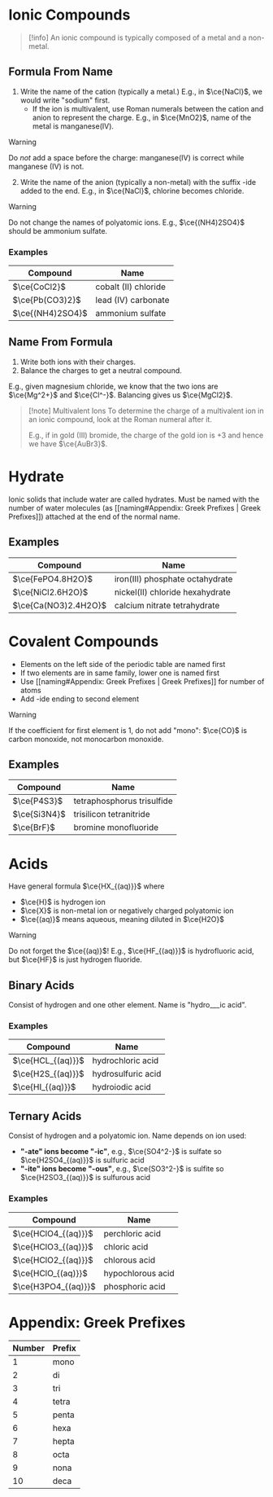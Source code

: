# Ionic Compounds

> [!info]
> An ionic compound is typically composed of a metal and a non-metal.

## Formula From Name

1. Write the name of the cation (typically a metal.)
   E.g., in  $\ce{NaCl}$, we would write "sodium" first.
   - If the ion is multivalent, use Roman numerals between the cation and anion to represent the charge. E.g., in $\ce{MnO2}$, name of the metal is manganese(IV).
> [!warning]
> Do _not_ add a space before the charge: manganese(IV) is correct while manganese (IV) is not.

2. Write the name of the anion (typically a non-metal) with the suffix -ide added to the end.
   E.g., in $\ce{NaCl}$, chlorine becomes chloride.
> [!warning]
> Do not change the names of polyatomic ions. E.g., $\ce{(NH4)2SO4}$ should be ammonium sulfate.

### Examples

| Compound         | Name                 |
| ---------------- | -------------------- |
| $\ce{CoCl2}$     | cobalt (II) chloride |
| $\ce{Pb(CO3)2}$  | lead (IV) carbonate  |
| $\ce{(NH4)2SO4}$ | ammonium sulfate     |

## Name From Formula

1. Write both ions with their charges.
2. Balance the charges to get a neutral compound.

E.g., given magnesium chloride, we know that the two ions are $\ce{Mg^2+}$ and $\ce{Cl^-}$. Balancing gives us $\ce{MgCl2}$.

> [!note] Multivalent Ions
> To determine the charge of a multivalent ion in an ionic compound, look at the Roman numeral after it.
>
> E.g., if in gold (III) bromide, the charge of the gold ion is $+3$ and hence we have $\ce{AuBr3}$.

# Hydrate

Ionic solids that include water are called hydrates. Must be named with the number of water molecules (as [[naming#Appendix: Greek Prefixes | Greek Prefixes]]) attached at the end of the normal name.

## Examples

| Compound              | Name                              |
| --------------------- | --------------------------------- |
| $\ce{FePO4.8H2O}$     | iron(III) phosphate octahydrate  |
| $\ce{NiCl2.6H2O}$     | nickel(II) chloride hexahydrate  |
| $\ce{Ca(NO3)2.4H2O}$  | calcium nitrate tetrahydrate      |

# Covalent Compounds

- Elements on the left side of the periodic table are named first
- If two elements are in same family, lower one is named first
- Use [[naming#Appendix: Greek Prefixes | Greek Prefixes]] for number of atoms
- Add -ide ending to second element

> [!warning]
> If the coefficient for first element is 1, do not add "mono": $\ce{CO}$ is carbon monoxide, not monocarbon monoxide.

## Examples

| Compound     | Name                       |
| ------------ | -------------------------- |
| $\ce{P4S3}$  | tetraphosphorus trisulfide |
| $\ce{Si3N4}$ | trisilicon tetranitride    |
| $\ce{BrF}$   | bromine monofluoride       |

# Acids

Have general formula $\ce{HX_{(aq)}}$ where

- $\ce{H}$ is hydrogen ion
- $\ce{X}$ is non-metal ion or negatively charged polyatomic ion
- $\ce{(aq)}$ means aqueous, meaning diluted in $\ce{H2O}$

> [!warning]
> Do not forget the $\ce{(aq)}$! E.g., $\ce{HF_{(aq)}}$ is hydrofluoric acid, but $\ce{HF}$ is just hydrogen fluoride.

## Binary Acids

Consist of hydrogen and one other element. Name is "hydro___ic acid".

### Examples

| Compound          | Name               |
| ----------------- | ------------------ |
| $\ce{HCL_{(aq)}}$ | hydrochloric acid  |
| $\ce{H2S_{(aq)}}$ | hydrosulfuric acid |
| $\ce{HI_{(aq)}}$  | hydroiodic acid    |

## Ternary Acids

Consist of hydrogen and a polyatomic ion. Name depends on ion used:

- **"-ate" ions become "-ic"**, e.g., $\ce{SO4^2-}$ is sulfate so $\ce{H2SO4_{(aq)}}$ is sulfuric acid
- **"-ite" ions become "-ous"**, e.g., $\ce{SO3^2-}$ is sulfite so $\ce{H2SO3_{(aq)}}$ is sulfurous acid

### Examples

| Compound            | Name              |
| ------------------- | ----------------- |
| $\ce{HClO4_{(aq)}}$ | perchloric acid   |
| $\ce{HClO3_{(aq)}}$ | chloric acid      |
| $\ce{HClO2_{(aq)}}$ | chlorous acid     |
| $\ce{HClO_{(aq)}}$  | hypochlorous acid |
| $\ce{H3PO4_{(aq)}}$ | phosphoric acid   |

# Appendix: Greek Prefixes

| Number | Prefix |
| ------ | ------ |
| 1      | mono   |
| 2      | di     |
| 3      | tri    |
| 4      | tetra  |
| 5      | penta  |
| 6      | hexa   |
| 7      | hepta  |
| 8      | octa   |
| 9      | nona   |
| 10     | deca   |
